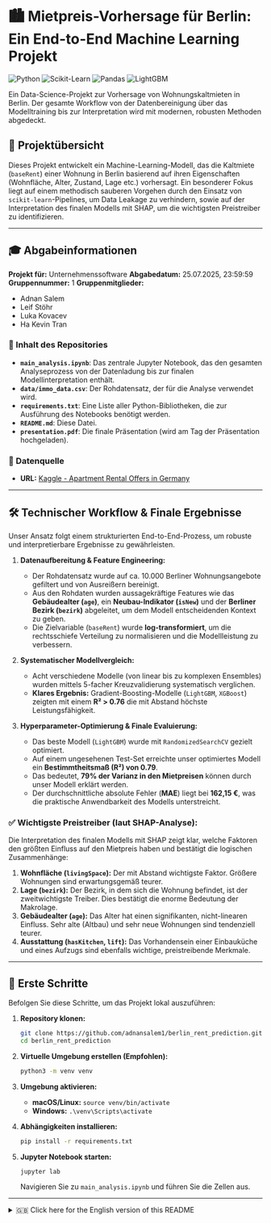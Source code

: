 # 🏙️ Mietpreis-Vorhersage für Berlin: Ein End-to-End Machine Learning Projekt

![Python](https://img.shields.io/badge/Python-3.9%2B-blue?style=for-the-badge&logo=python)
![Scikit-Learn](https://img.shields.io/badge/scikit--learn-%23F7931E?style=for-the-badge&logo=scikit-learn)
![Pandas](https://img.shields.io/badge/pandas-%23150458.svg?style=for-the-badge&logo=pandas)
![LightGBM](https://img.shields.io/badge/LightGBM-2B2E34?style=for-the-badge&logo=lightgbm)

Ein Data-Science-Projekt zur Vorhersage von Wohnungskaltmieten in Berlin. Der gesamte Workflow von der Datenbereinigung über das Modelltraining bis zur Interpretation wird mit modernen, robusten Methoden abgedeckt.

## 🎯 Projektübersicht

Dieses Projekt entwickelt ein Machine-Learning-Modell, das die Kaltmiete (`baseRent`) einer Wohnung in Berlin basierend auf ihren Eigenschaften (Wohnfläche, Alter, Zustand, Lage etc.) vorhersagt. Ein besonderer Fokus liegt auf einem methodisch sauberen Vorgehen durch den Einsatz von `scikit-learn`-Pipelines, um Data Leakage zu verhindern, sowie auf der Interpretation des finalen Modells mit SHAP, um die wichtigsten Preistreiber zu identifizieren.

---

## 🎓 Abgabeinformationen

**Projekt für:** Unternehmenssoftware
**Abgabedatum:** 25.07.2025, 23:59:59
**Gruppennummer:** 1
**Gruppenmitglieder:**
*   Adnan Salem
*   Leif Stöhr
*   Luka Kovacev
*   Ha Kevin Tran

### 📂 Inhalt des Repositories

*   **`main_analysis.ipynb`**: Das zentrale Jupyter Notebook, das den gesamten Analyseprozess von der Datenladung bis zur finalen Modellinterpretation enthält.
*   **`data/immo_data.csv`**: Der Rohdatensatz, der für die Analyse verwendet wird.
*   **`requirements.txt`**: Eine Liste aller Python-Bibliotheken, die zur Ausführung des Notebooks benötigt werden.
*   **`README.md`**: Diese Datei.
*   **`presentation.pdf`**: Die finale Präsentation (wird am Tag der Präsentation hochgeladen).

### 🔗 Datenquelle

*   **URL:** [Kaggle - Apartment Rental Offers in Germany](https://www.kaggle.com/datasets/corrieaar/apartment-rental-offers-in-germany/data)

---

## 🛠️ Technischer Workflow & Finale Ergebnisse

Unser Ansatz folgt einem strukturierten End-to-End-Prozess, um robuste und interpretierbare Ergebnisse zu gewährleisten.

1.  **Datenaufbereitung & Feature Engineering:**
    *   Der Rohdatensatz wurde auf ca. 10.000 Berliner Wohnungsangebote gefiltert und von Ausreißern bereinigt.
    *   Aus den Rohdaten wurden aussagekräftige Features wie das **Gebäudealter (`age`)**, ein **Neubau-Indikator (`isNew`)** und der **Berliner Bezirk (`bezirk`)** abgeleitet, um dem Modell entscheidenden Kontext zu geben.
    *   Die Zielvariable (`baseRent`) wurde **log-transformiert**, um die rechtsschiefe Verteilung zu normalisieren und die Modellleistung zu verbessern.

2.  **Systematischer Modellvergleich:**
    *   Acht verschiedene Modelle (von linear bis zu komplexen Ensembles) wurden mittels 5-facher Kreuzvalidierung systematisch verglichen.
    *   **Klares Ergebnis:** Gradient-Boosting-Modelle (`LightGBM`, `XGBoost`) zeigten mit einem **R² > 0.76** die mit Abstand höchste Leistungsfähigkeit.

3.  **Hyperparameter-Optimierung & Finale Evaluierung:**
    *   Das beste Modell (`LightGBM`) wurde mit `RandomizedSearchCV` gezielt optimiert.
    *   Auf einem ungesehenen Test-Set erreichte unser optimiertes Modell ein **Bestimmtheitsmaß (R²) von 0.79**.
    *   Das bedeutet, **79% der Varianz in den Mietpreisen** können durch unser Modell erklärt werden.
    *   Der durchschnittliche absolute Fehler (**MAE**) liegt bei **162,15 €**, was die praktische Anwendbarkeit des Modells unterstreicht.

### ✅ Wichtigste Preistreiber (laut SHAP-Analyse):

Die Interpretation des finalen Modells mit SHAP zeigt klar, welche Faktoren den größten Einfluss auf den Mietpreis haben und bestätigt die logischen Zusammenhänge:

1.  **Wohnfläche (`livingSpace`):** Der mit Abstand wichtigste Faktor. Größere Wohnungen sind erwartungsgemäß teurer.
2.  **Lage (`bezirk`):** Der Bezirk, in dem sich die Wohnung befindet, ist der zweitwichtigste Treiber. Dies bestätigt die enorme Bedeutung der Makrolage.
3.  **Gebäudealter (`age`):** Das Alter hat einen signifikanten, nicht-linearen Einfluss. Sehr alte (Altbau) und sehr neue Wohnungen sind tendenziell teurer.
4.  **Ausstattung (`hasKitchen`, `lift`):** Das Vorhandensein einer Einbauküche und eines Aufzugs sind ebenfalls wichtige, preistreibende Merkmale.

---

## 🚀 Erste Schritte

Befolgen Sie diese Schritte, um das Projekt lokal auszuführen:

1.  **Repository klonen:**
    ```bash
    git clone https://github.com/adnansalem1/berlin_rent_prediction.git
    cd berlin_rent_prediction
    ```

2.  **Virtuelle Umgebung erstellen (Empfohlen):**
    ```bash
    python3 -m venv venv
    ```

3.  **Umgebung aktivieren:**
    *   **macOS/Linux:** `source venv/bin/activate`
    *   **Windows:** `.\venv\Scripts\activate`

4.  **Abhängigkeiten installieren:**
    ```bash
    pip install -r requirements.txt
    ```

5.  **Jupyter Notebook starten:**
    ```bash
    jupyter lab
    ```
    Navigieren Sie zu `main_analysis.ipynb` und führen Sie die Zellen aus.

---

<details>
<summary>🇬🇧 Click here for the English version of this README</summary>

---

# 🏙️ Berlin Rent Prediction: An End-to-End Machine Learning Project

![Python](https://img.shields.io/badge/Python-3.9%2B-blue?style=for-the-badge&logo=python)
![Scikit-Learn](https://img.shields.io/badge/scikit--learn-%23F7931E?style=for-the-badge&logo=scikit-learn)
![Pandas](https://img.shields.io/badge/pandas-%23150458.svg?style=for-the-badge&logo=pandas)
![LightGBM](https://img.shields.io/badge/LightGBM-2B2E34?style=for-the-badge&logo=lightgbm)

A data science project for predicting apartment rental prices in Berlin. The entire workflow, from data cleaning and model training to interpretation, is covered using modern and robust methods.

## 🎯 Project Overview

This project develops a machine learning model that predicts the base rent (`baseRent`) of an apartment in Berlin based on its characteristics (living space, age, condition, location, etc.). A special focus is placed on a methodologically sound approach using `scikit-learn` pipelines to prevent data leakage, as well as on interpreting the final model with SHAP to identify the most important price drivers.

---

## 🎓 Submission Information

**Project for:** Unternehmenssoftware (Enterprise Software)
**Submission Date:** July 25, 2025, 23:59:59
**Group Number:** 1
**Group Members:**
*   Adnan Salem
*   Leif Stöhr
*   Luka Kovacev
*   Ha Kevin Tran

### 📂 Repository Contents

*   **`main_analysis.ipynb`**: The central Jupyter Notebook containing the entire analysis process, from data loading to final model interpretation.
*   **`data/immo_data.csv`**: The raw dataset used for the analysis.
*   **`requirements.txt`**: A list of all Python libraries required to run the notebook.
*   **`README.md`**: This file.
*   **`presentation.pdf`**: The final presentation (to be uploaded on the day of the presentation).

### 🔗 Data Source

*   **URL:** [Kaggle - Apartment Rental Offers in Germany](https://www.kaggle.com/datasets/corrieaar/apartment-rental-offers-in-germany/data)

---

## 🛠️ Technical Workflow & Final Results

Our approach follows a structured end-to-end process to ensure robust and interpretable results.

1.  **Data Preparation & Feature Engineering:**
    *   The raw dataset was filtered to approx. 10,000 apartment listings in Berlin and cleaned of outliers.
    *   Meaningful features such as **building age (`age`)**, a **new construction indicator (`isNew`)**, and the **Berlin district (`bezirk`)** were derived from the raw data to provide the model with crucial context.
    *   The target variable (`baseRent`) was **log-transformed** to normalize its right-skewed distribution and improve model performance.

2.  **Systematic Model Comparison:**
    *   Eight different models (from linear to complex ensembles) were systematically compared using 5-fold cross-validation.
    *   **Clear Result:** Gradient Boosting models (`LightGBM`, `XGBoost`) showed by far the highest performance with an **R² > 0.76**.

3.  **Hyperparameter-Tuning & Final Evaluation:**
    *   The best model (`LightGBM`) was specifically optimized using `RandomizedSearchCV`.
    *   On an unseen test set, our optimized model achieved a **Coefficient of Determination (R²) of 0.79**.
    *   This means **79% of the variance in rental prices** can be explained by our model.
    *   The **Mean Absolute Error (MAE)** is **€162.15**, highlighting the model's practical applicability.

### ✅ Key Price Drivers (according to SHAP analysis):

The interpretation of the final model with SHAP clearly shows which factors have the greatest impact on the rental price and confirms logical relationships:

1.  **Living Space (`livingSpace`):** By far the most important factor. Larger apartments are, as expected, more expensive.
2.  **Location (`bezirk`):** The district where the apartment is located is the second most important driver, confirming the enormous significance of the macro-location.
3.  **Building Age (`age`):** Age has a significant, non-linear impact. Very old (pre-war) and very new buildings tend to be more expensive.
4.  **Amenities (`hasKitchen`, `lift`):** The presence of a fitted kitchen and an elevator are also important, price-driving features.

---

## 🚀 Getting Started

Follow these steps to run the project locally:

1.  **Clone the repository:**
    ```bash
    git clone https://github.com/adnansalem1/berlin_rent_prediction.git
    cd berlin_rent_prediction
    ```

2.  **Create a virtual environment (Recommended):**
    ```bash
    python3 -m venv venv
    ```

3.  **Activate the environment:**
    *   **macOS/Linux:** `source venv/bin/activate`
    *   **Windows:** `.\venv\Scripts\activate`

4.  **Install dependencies:**
    ```bash
    pip install -r requirements.txt
    ```

5.  **Start Jupyter Notebook:**
    ```bash
    jupyter lab
    ```
    Navigate to `main_analysis.ipynb` and run the cells.

</details>